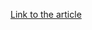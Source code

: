 [Link to the article](https://www.akamai.com/blog/security/vulnerability-in-debians-advanced-package-tool)
